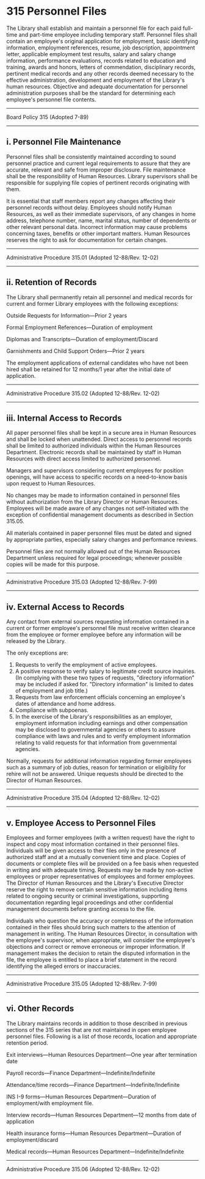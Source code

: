 ﻿# 315 Personnel Files

The Library shall establish and maintain a personnel file for each paid full-time and part-time employee including temporary staff. Personnel files shall contain an employee's original application for employment, basic identifying information, employment references, resume, job description, appointment letter, applicable employment test results, salary and salary change information, performance evaluations, records related to education and training, awards and honors, letters of commendation, disciplinary records, pertinent medical records and any other records deemed necessary to the effective administration, development and employment of the Library's human resources. Objective and adequate documentation for personnel administration purposes shall be the standard for determining each employee's personnel file contents.

---

Board Policy 315 (Adopted 7-89)

---

## i. Personnel File Maintenance

Personnel files shall be consistently maintained according to sound personnel practice and current legal requirements to assure that they are accurate, relevant and safe from improper disclosure. File maintenance shall be the responsibility of Human Resources. Library supervisors shall be responsible for supplying file copies of pertinent records originating with them.

It is essential that staff members report any changes affecting their personnel records without delay. Employees should notify Human Resources, as well as their immediate supervisors, of any changes in home address, telephone number, name, marital status, number of dependents or other relevant personal data. Incorrect information may cause problems concerning taxes, benefits or other important matters. Human Resources reserves the right to ask for documentation for certain changes.

---

Administrative Procedure 315.01 (Adopted 12-88/Rev. 12-02)

---

## ii. Retention of Records

The Library shall permanently retain all personnel and medical records for current and former Library employees with the following exceptions:

Outside Requests for Information—Prior 2 years

Formal Employment References—Duration of employment

Diplomas and Transcripts—Duration of employment/Discard

Garnishments and Child Support Orders—Prior 2 years

The employment applications of external candidates who have not been hired shall be retained for 12 months/1 year after the initial date of application.

---

Administrative Procedure 315.02 (Adopted 12-88/Rev. 12-02)

---

## iii. Internal Access to Records

All paper personnel files shall be kept in a secure area in Human Resources and shall be locked when unattended. Direct access to personnel records shall be limited to authorized individuals within the Human Resources Department. Electronic records shall be maintained by staff in Human Resources with direct access limited to authorized personnel.

Managers and supervisors considering current employees for position openings, will have access to specific records on a need-to-know basis upon request to Human Resources.

No changes may be made to information contained in personnel files without authorization from the Library Director or Human Resources. Employees will be made aware of any changes not self-initiated with the exception of confidential management documents as described in Section 315.05.

All materials contained in paper personnel files must be dated and signed by appropriate parties, especially salary changes and performance reviews.

Personnel files are not normally allowed out of the Human Resources Department unless required for legal proceedings; whenever possible copies will be made for this purpose.

---

Administrative Procedure 315.03 (Adopted 12-88/Rev. 7-99)

---

## iv. External Access to Records

Any contact from external sources requesting information contained in a current or former employee's personnel file must receive written clearance from the employee or former employee before any information will be released by the Library.

The only exceptions are:

1. Requests to verify the employment of active employees.
2. A positive response to verify salary to legitimate credit source inquiries. (In complying with these two types of requests, "directory information" may be included if asked for. "Directory information" is limited to dates of employment and job title.)
3. Requests from law enforcement officials concerning an employee's dates of attendance and home address.
4. Compliance with subpoenas.
5. In the exercise of the Library's responsibilities as an employer, employment information including earnings and other compensation may be disclosed to governmental agencies or others to assure compliance with laws and rules and to verify employment information relating to valid requests for that information from governmental agencies.

Normally, requests for additional information regarding former employees such as a summary of job duties, reason for termination or eligibility for rehire will not be answered. Unique requests should be directed to the Director of Human Resources.

---

Administrative Procedure 315.04 (Adopted 12-88/Rev. 12-02)

---

## v. Employee Access to Personnel Files

Employees and former employees (with a written request) have the right to inspect and copy most information contained in their personnel files. Individuals will be given access to their files only in the presence of authorized staff and at a mutually convenient time and place. Copies of documents or complete files will be provided on a fee basis when requested in writing and with adequate timing. Requests may be made by non-active employees or proper representatives of employees and former employees. The Director of Human Resources and the Library's Executive Director reserve the right to remove certain sensitive information including items related to ongoing security or criminal investigations, supporting documentation regarding legal proceedings and other confidential management documents before granting access to the file.

Individuals who question the accuracy or completeness of the information contained in their files should bring such matters to the attention of management in writing. The Human Resources Director, in consultation with the employee's supervisor, when appropriate, will consider the employee's objections and correct or remove erroneous or improper information. If management makes the decision to retain the disputed information in the file, the employee is entitled to place a brief statement in the record identifying the alleged errors or inaccuracies.

---

Administrative Procedure 315.05 (Adopted 12-88/Rev. 7-99)

---

## vi. Other Records

The Library maintains records in addition to those described in previous sections of the 315 series that are not maintained in open employee personnel files. Following is a list of those records, location and appropriate retention period.

Exit interviews—Human Resources Department—One year after termination date

Payroll records—Finance Department—Indefinite/Indefinite

Attendance/time records—Finance Department—Indefinite/Indefinite

INS I-9 forms—Human Resources Department—Duration of employment/with employment file.

Interview records—Human Resources Department—12 months from date of application

Health insurance forms—Human Resources Department—Duration of employment/discard

Medical records—Human Resources Department—Indefinite/Indefinite

---

Administrative Procedure 315.06 (Adopted 12-88/Rev. 12-02)
